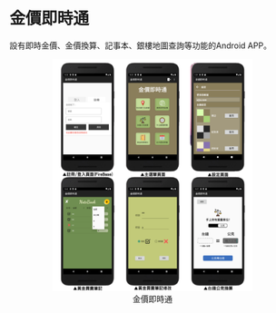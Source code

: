 # 金價即時通
設有即時金價、金價換算、記事本、銀樓地圖查詢等功能的Android APP。
<div align=center><img alt="GoldPrice" src="./images/all2.png" width=70%></div>
<div align=center>金價即時通</div>
<br/>
